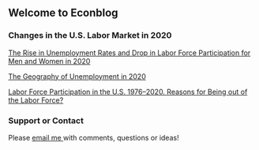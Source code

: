 ## Welcome to Econblog

### Changes in the U.S. Labor Market in 2020

[The Rise in Unemployment Rates and Drop in Labor Force Participation for Men and Women in 2020](https://rpubs.com/elenas70/labormarket2020part1)

[The Geography of Unemployment in 2020](https://rpubs.com/elenas70/labormarket2020part2)

[Labor Force Participation in the U.S. 1976⁠–⁠2020. Reasons for Being out of the Labor Force?](https://rpubs.com/elenas70/labor_force_participation_US_history)

### Support or Contact

Please <a href = "mailto: abc@example.com"> email me </a> with comments, questions or ideas! 

